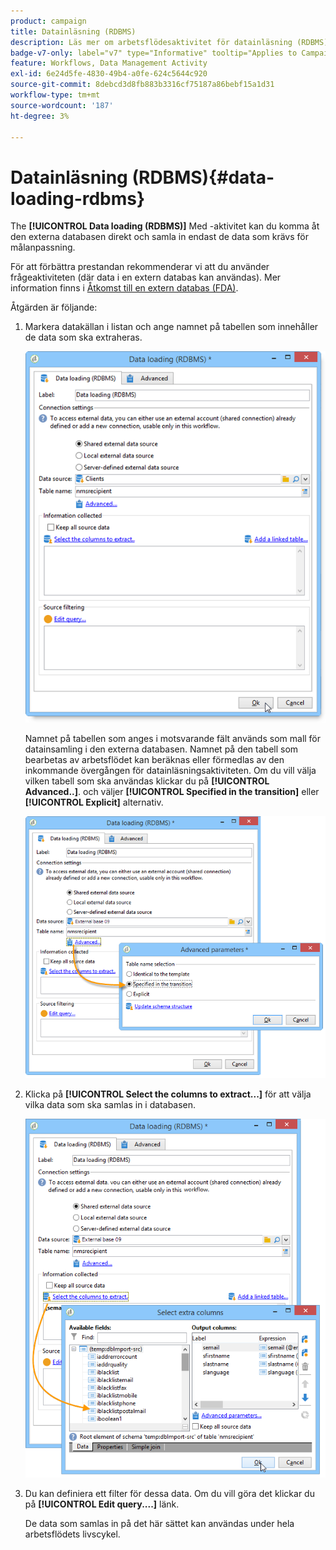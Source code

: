 ```yaml
---
product: campaign
title: Datainläsning (RDBMS)
description: Läs mer om arbetsflödesaktivitet för datainläsning (RDBMS)
badge-v7-only: label="v7" type="Informative" tooltip="Applies to Campaign Classic v7 only"
feature: Workflows, Data Management Activity
exl-id: 6e24d5fe-4830-49b4-a0fe-624c5644c920
source-git-commit: 8debcd3d8fb883b3316cf75187a86bebf15a1d31
workflow-type: tm+mt
source-wordcount: '187'
ht-degree: 3%

---
```


# Datainläsning (RDBMS){#data-loading-rdbms}



The **[!UICONTROL Data loading (RDBMS)]** Med -aktivitet kan du komma åt den externa databasen direkt och samla in endast de data som krävs för målanpassning.

För att förbättra prestandan rekommenderar vi att du använder frågeaktiviteten (där data i en extern databas kan användas). Mer information finns i [Åtkomst till en extern databas (FDA)](accessing-an-external-database--fda-.md).

Åtgärden är följande:

1. Markera datakällan i listan och ange namnet på tabellen som innehåller de data som ska extraheras.

   ![](assets/s_advuser_wf_sgbd_sample_1.png)

   Namnet på tabellen som anges i motsvarande fält används som mall för datainsamling i den externa databasen. Namnet på den tabell som bearbetas av arbetsflödet kan beräknas eller förmedlas av den inkommande övergången för datainläsningsaktiviteten. Om du vill välja vilken tabell som ska användas klickar du på **[!UICONTROL Advanced..]**. och väljer **[!UICONTROL Specified in the transition]** eller **[!UICONTROL Explicit]** alternativ.

   ![](assets/s_advuser_wf_sgbd_sample_5.png)

1. Klicka på **[!UICONTROL Select the columns to extract...]** för att välja vilka data som ska samlas in i databasen.

   ![](assets/s_advuser_wf_sgbd_sample_2.png)

1. Du kan definiera ett filter för dessa data. Om du vill göra det klickar du på **[!UICONTROL Edit query....]** länk.

   De data som samlas in på det här sättet kan användas under hela arbetsflödets livscykel.

